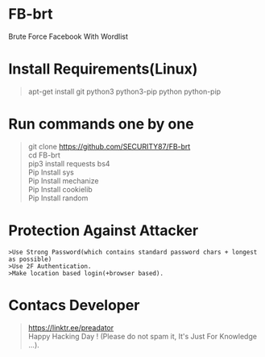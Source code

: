 # FB-brt
Brute Force Facebook With Wordlist
# Install Requirements(Linux)
   > apt-get install git python3 python3-pip python python-pip
# Run commands one by one
   > git clone https://github.com/SECURITY87/FB-brt <br>
   > cd FB-brt <br>
   > pip3 install requests bs4<br>
   > Pip Install sys<br>
   > Pip Install mechanize<br>
   > Pip Install cookielib<br>
   > Pip Install random
# Protection Against Attacker

    >Use Strong Password(which contains standard password chars + longest as possible)
    >Use 2F Authentication.
    >Make location based login(+browser based).
# Contacs Developer
 > https://linktr.ee/preadator<br>
 Happy Hacking Day ! (Please do not spam it, It's Just For Knowledge ...).



